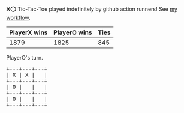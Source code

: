 :x::o: Tic-Tac-Toe played indefinitely by github action runners! See [my workflow](.github/workflows/play.yaml).

|PlayerX wins|PlayerO wins|Ties|
|-|-|-|
|1879|1825|845|

PlayerO's turn.

<pre>
+---+---+---+
| X | X |   |
+---+---+---+
| O |   |   |
+---+---+---+
| O |   |   |
+---+---+---+
</pre>